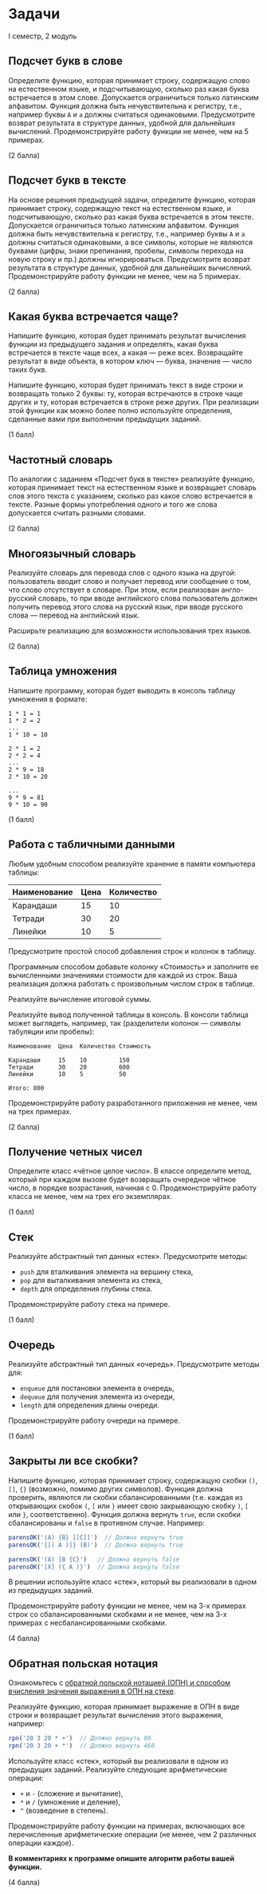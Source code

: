 # Задачи

I семестр, 2 модуль


## Подсчет букв в слове

Определите функцию, которая принимает строку, содержащую слово на естественном языке, и подсчитывающую, сколько раз какая буква встречается в этом слове. Допускается ограничиться только латинским алфавитом. Функция должна быть нечувствительна к регистру, т.е., например буквы `А` и `a` должны считаться одинаковыми. Предусмотрите возврат результата в структуре данных, удобной для дальнейших вычислений. Продемонстрируйте работу функции не менее, чем на 5 примерах.

(2 балла)


## Подсчет букв в тексте

На основе решения предыдущей задачи, определите функцию, которая принимает строку, содержащую текст на естественном языке, и подсчитывающую, сколько раз какая буква встречается в этом тексте. Допускается ограничиться только латинским алфавитом. Функция должна быть нечувствительна к регистру, т.е., например буквы `А` и `a` должны считаться одинаковыми, а все символы, которые не являются буквами (цифры, знаки препинания, пробелы, символы перехода на новую строку и пр.) должны игнорироваться. Предусмотрите возврат результата в структуре данных, удобной для дальнейших вычислений. Продемонстрируйте работу функции не менее, чем на 5 примерах.

(2 балла)


## Какая буква встречается чаще?

Напишите функцию, которая будет принимать результат вычисления функции из предыдущего задания и определять, какая буква встречается в тексте чаще всех, а какая &mdash; реже всех. Возвращайте результат в виде объекта, в котором ключ &mdash; буква, значение &mdash; число таких букв.

Напишите функцию, которая будет принимать текст в виде строки и возвращать только 2 буквы: ту, которая встречаются в строке чаще других и ту, которая встречается в строке реже других. При реализации этой функции как можно более полно используйте определения, сделанные вами при выполнении предыдущих заданий.

(1 балл)


## Частотный словарь

По аналогии с заданием &laquo;Подсчет букв в тексте&raquo; реализуйте функцию, которая принимает текст на естественном языке и возвращает словарь слов этого текста с указанием, сколько раз какое слово встречается в тексте. Разные формы употребления одного и того же слова допускается считать разными словами.

(2 балла)


## Многоязычный словарь

Реализуйте словарь для перевода слов с одного языка на другой: пользователь вводит слово и получает перевод или сообщение о том, что слово отсутствует в словаре. При этом, если реализован англо-русский словарь, то при вводе английского слова пользователь должен получить перевод этого слова на русский язык, при вводе русского слова &mdash; перевод на английский язык.

Расширьте реализацию для возможности использования трех языков.

(2 балла)


## Таблица умножения

Напишите программу, которая будет выводить в консоль таблицу умножения в формате:

```
1 * 1 = 1
1 * 2 = 2
...
1 * 10 = 10

2 * 1 = 2
2 * 2 = 4
...
2 * 9 = 18
2 * 10 = 20

...
9 * 9 = 81
9 * 10 = 90
```

(1 балл)


## Работа с табличными данными

Любым удобным способом реализуйте хранение в памяти компьютера таблицы:

Наименование | Цена | Количество
-------------|------|-----------
Карандаши | 15 | 10
Тетради | 30 | 20
Линейки | 10 | 5

Предусмотрите простой способ добавления строк и колонок в таблицу.

Программным способом добавьте колонку &laquo;Стоимость&raquo; и заполните ее вычисленными значениями стоимости для каждой из строк. Ваша реализация должна работать с произвольным числом строк в таблице.

Реализуйте вычисление итоговой суммы.

Реализуйте вывод полученной таблицы в консоль. В консоли таблица может выглядеть, например, так (разделители колонок &mdash; символы табуляции или пробелы):

```
Наименование  Цена  Количество Стоимость

Карандаши     15    10         150
Тетради       30    20         600
Линейки       10    5          50

Итого: 800
```

Продемонстрируйте работу разработанного приложения не менее, чем на трех примерах.

(2 балла)


## Получение четных чисел

Определите класс «чётное целое число». В классе определите метод, который при каждом вызове будет возвращать очередное чётное число, в порядке возрастания, начиная с 0. Продемонстрируйте работу класса не менее, чем на трех его экземплярах.

(1 балл)


## Стек

Реализуйте абстрактный тип данных &laquo;стек&raquo;. Предусмотрите методы:

  * `push` для вталкивания элемента на вершину стека,
  * `pop` для выталкивания элемента из стека,
  * `depth` для определения глубины стека.

Продемонстрируйте работу стека на примере.

(1 балл)


## Очередь

Реализуйте абстрактный тип данных &laquo;очередь&raquo;. Предусмотрите методы для:

  * `enqueue` для постановки элемента в очередь,
  * `dequeue` для получения элемента из очереди,
  * `length` для определения длины очереди.

Продемонстрируйте работу очереди на примере.

(1 балл)


## Закрыты ли все скобки?

Напишите функцию, которая принимает строку, содержащую скобки `()`, `[]`, `{}` (возможно, помимо других символов). Функция должна проверить, являются ли скобки сбалансированными (т.е. каждая из открывающих скобок `(`, `[` или `}` имеет свою закрывающую скобку `)`, `[` или `}`, соответственно). Функция должна вернуть `true`, если скобки сбалансированы и `false` в противном случае. Например:

```javascript
parensOK('(А) {B} [[C]]')  // Должна вернуть true
parensOK('{[( A )]} (B)')  // Должна вернуть true

parensOK('(A) [B {C}')   // Должна вернуть false
parensOK('[X] ({ A )}')  // Должна вернуть false
```

В решении используйте класс &laquo;стек&raquo;, который вы реализовали в одном из предыдущих заданий.

Продемонстрируйте работу функции не менее, чем на 3-х примерах строк со сбалансированными скобками и не менее, чем на 3-х примерах с несбалансированными скобками.

(4 балла)


## Обратная польская нотация

Ознакомьтесь с [обратной польской нотацией (ОПН) и способом вчисления значения выражения в ОПН на стеке](https://ru.wikipedia.org/wiki/%D0%9E%D0%B1%D1%80%D0%B0%D1%82%D0%BD%D0%B0%D1%8F_%D0%BF%D0%BE%D0%BB%D1%8C%D1%81%D0%BA%D0%B0%D1%8F_%D0%B7%D0%B0%D0%BF%D0%B8%D1%81%D1%8C).

Реализуйте функцию, которая принимает выражение в ОПН в виде строки и возвращает результат вычисления этого выражения, например:

```javascript
rpn('20 3 20 * +')  // Должно вернуть 80
rpn('20 3 20 + *')  // Должно вернуть 460
```

Используйте класс &laquo;стек&raquo;, который вы реализовали в одном из предыдущих заданий. Реализуйте следующие арифметические операции:

* `+` и `-` (сложение и вычитание),
* `*` и `/` (умножение и деление),
* `^` (возведение в степень).

Продемонстрируйте работу функции на примерах, включающих все перечисленные арифметические операции (не менее, чем 2 различных операции каждое).

**В комментариях к программе опишите алгоритм работы вашей функции.**

(4 балла)

<!-- ## В каком порядке проедут машины?

(2 балла)

## (Задача на класс)

## Удаление повторяющихся элементов

(1 балл)

## Операции над множествами

(3 балла) -->

